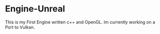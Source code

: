 # Engine-Unreal
This is my First Engine written c++ and OpenGL. Im currently working on a Port to Vulkan.
